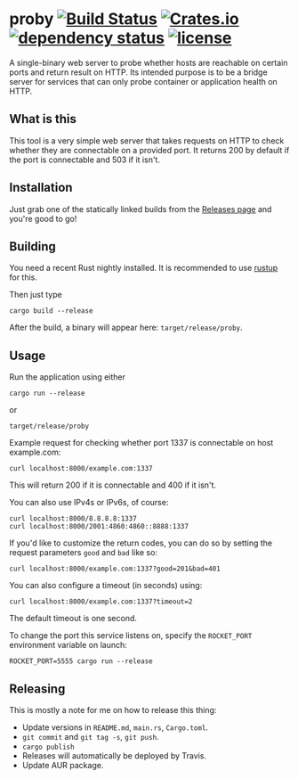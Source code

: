# proby [![Build Status](https://travis-ci.com/svenstaro/proby.svg?branch=master)](https://travis-ci.com/svenstaro/proby) [![Crates.io](https://img.shields.io/crates/v/proby.svg)](https://crates.io/crates/proby) [![dependency status](https://deps.rs/repo/github/svenstaro/proby/status.svg)](https://deps.rs/repo/github/svenstaro/proby) [![license](http://img.shields.io/badge/license-MIT-blue.svg)](https://github.com/svenstaro/proby/blob/master/LICENSE)

A single-binary web server to probe whether hosts are reachable on certain ports and return result on HTTP. Its intended purpose is to be a bridge server for services that can only probe container or application health on HTTP.

## What is this

This tool is a very simple web server that takes requests on HTTP to check
whether they are connectable on a provided port. It returns 200 by default if
the port is connectable and 503 if it isn't.

## Installation

Just grab one of the statically linked builds from the [Releases
page](https://github.com/svenstaro/proby/releases) and you're good to go!

## Building

You need a recent Rust nightly installed. It is recommended to use
[rustup](https://github.com/rust-lang-nursery/rustup.rs) for this.

Then just type

    cargo build --release

After the build, a binary will appear here: `target/release/proby`.

## Usage

Run the application using either

    cargo run --release

or

    target/release/proby

Example request for checking whether port 1337 is connectable on host example.com:

    curl localhost:8000/example.com:1337

This will return 200 if it is connectable and 400 if it isn't.

You can also use IPv4s or IPv6s, of course:

    curl localhost:8000/8.8.8.8:1337
    curl localhost:8000/2001:4860:4860::8888:1337

If you'd like to customize the return codes, you can do so by setting the
request parameters `good` and `bad` like so:

    curl localhost:8000/example.com:1337?good=201&bad=401

You can also configure a timeout (in seconds) using:

    curl localhost:8000/example.com:1337?timeout=2

The default timeout is one second.

To change the port this service listens on, specify the `ROCKET_PORT` environment
variable on launch:

    ROCKET_PORT=5555 cargo run --release

## Releasing

This is mostly a note for me on how to release this thing:

- Update versions in `README.md`, `main.rs`, `Cargo.toml`.
- `git commit` and `git tag -s`, `git push`.
- `cargo publish`
- Releases will automatically be deployed by Travis.
- Update AUR package.

